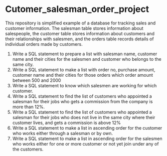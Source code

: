 # Cutomer_salesman_order_project
This repository is simplified example of a database for tracking sales and customer information. The salesman table stores information about salespeople, the customer table stores information about customers and their relationships with salesmen, and the orders table records details of individual orders made by customers.

 1. Write a SQL statement to prepare a list with salesman name, customer name and their cities for the salesmen and customer who belongs to the same city.   
 2. Write a SQL statement to make a list with order no, purchase amount, customer name and their cities for those orders which order amount between 500 and 2000
 3. Write a SQL statement to know which salesmen are working for which customer.
 4. Write a SQL statement to find the list of customers who appointed a salesman for their jobs who gets a commission from the company is more than 12%.
 5. Write a SQL statement to find the list of customers who appointed a salesman for their jobs who does not live in the same city where their customer lives, and gets a commission is above 12%
 6. Write a SQL statement to make a list in ascending order for the customer who works either through a salesman or by own.
 7. Write a SQL statement to make a list in ascending order for the salesmen who works either for one or more customer or not yet join under any of the customers.


